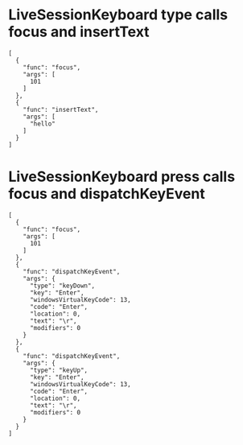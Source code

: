# LiveSessionKeyboard type calls focus and insertText

    [
      {
        "func": "focus",
        "args": [
          101
        ]
      },
      {
        "func": "insertText",
        "args": [
          "hello"
        ]
      }
    ]

# LiveSessionKeyboard press calls focus and dispatchKeyEvent

    [
      {
        "func": "focus",
        "args": [
          101
        ]
      },
      {
        "func": "dispatchKeyEvent",
        "args": {
          "type": "keyDown",
          "key": "Enter",
          "windowsVirtualKeyCode": 13,
          "code": "Enter",
          "location": 0,
          "text": "\r",
          "modifiers": 0
        }
      },
      {
        "func": "dispatchKeyEvent",
        "args": {
          "type": "keyUp",
          "key": "Enter",
          "windowsVirtualKeyCode": 13,
          "code": "Enter",
          "location": 0,
          "text": "\r",
          "modifiers": 0
        }
      }
    ]

